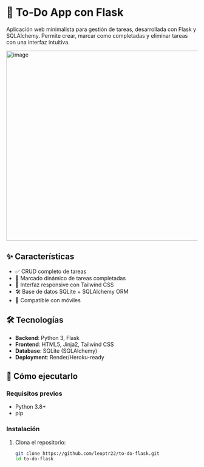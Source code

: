 # 🚀 To-Do App con Flask

Aplicación web minimalista para gestión de tareas, desarrollada con Flask y SQLAlchemy. Permite crear, marcar como completadas y eliminar tareas con una interfaz intuitiva.

<img width="800" height="500" alt="image" src="https://github.com/user-attachments/assets/d23e9730-bd46-4b4c-a270-793ef0f5082b" />


## ✨ Características

- ✅ CRUD completo de tareas
- 🔄 Marcado dinámico de tareas completadas
- 🎨 Interfaz responsive con Tailwind CSS
- 🛠️ Base de datos SQLite + SQLAlchemy ORM
- 📱 Compatible con móviles

## 🛠️ Tecnologías

- **Backend**: Python 3, Flask
- **Frontend**: HTML5, Jinja2, Tailwind CSS
- **Database**: SQLite (SQLAlchemy)
- **Deployment**: Render/Heroku-ready

## 🚀 Cómo ejecutarlo

### Requisitos previos
- Python 3.8+
- pip

### Instalación
1. Clona el repositorio:
   ```bash
   git clone https://github.com/leoptr22/to-do-flask.git
   cd to-do-flask
